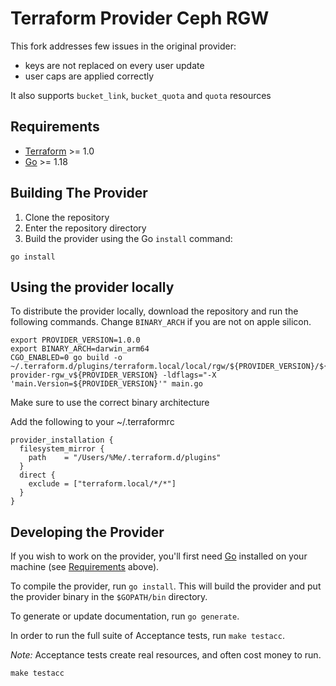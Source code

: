 # Terraform Provider Ceph RGW

This fork addresses few issues in the original provider:
* keys are not replaced on every user update
* user caps are applied correctly
  
It also supports `bucket_link`, `bucket_quota` and `quota` resources

## Requirements

- [Terraform](https://www.terraform.io/downloads.html) >= 1.0
- [Go](https://golang.org/doc/install) >= 1.18

## Building The Provider

1. Clone the repository
1. Enter the repository directory
1. Build the provider using the Go `install` command:

```shell
go install
```

## Using the provider locally

To distribute the provider locally, download the repository and run the following commands. Change `BINARY_ARCH` if you are not on apple silicon.
```
export PROVIDER_VERSION=1.0.0
export BINARY_ARCH=darwin_arm64
CGO_ENABLED=0 go build -o ~/.terraform.d/plugins/terraform.local/local/rgw/${PROVIDER_VERSION}/${BINARY_ARCH}/terraform-provider-rgw_v${PROVIDER_VERSION} -ldflags="-X 'main.Version=${PROVIDER_VERSION}'" main.go

```
Make sure to use the correct binary architecture

Add the following to your ~/.terraformrc
```
provider_installation {
  filesystem_mirror {
    path    = "/Users/%Me/.terraform.d/plugins"
  }
  direct {
    exclude = ["terraform.local/*/*"]
  }
}
```

## Developing the Provider

If you wish to work on the provider, you'll first need [Go](http://www.golang.org) installed on your machine (see [Requirements](#requirements) above).

To compile the provider, run `go install`. This will build the provider and put the provider binary in the `$GOPATH/bin` directory.

To generate or update documentation, run `go generate`.

In order to run the full suite of Acceptance tests, run `make testacc`.

*Note:* Acceptance tests create real resources, and often cost money to run.

```shell
make testacc
```
